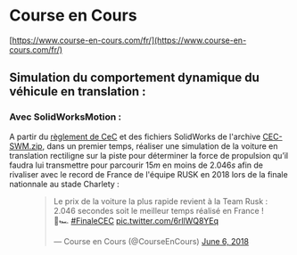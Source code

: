 # Course en Cours

[https://www.course-en-cours.com/fr/](https://www.course-en-cours.com/fr/)


## Simulation du comportement dynamique du véhicule en translation :

### Avec SolidWorksMotion :

A partir du [règlement de CeC](./course-en-cours-reglement-2021_2022.pdf) et des fichiers SolidWorks de l'archive [CEC-SWM.zip](./CEC-SWM.zip), dans un premier temps, réaliser une simulation de la voiture en translation rectiligne sur la piste pour déterminer la force de propulsion qu’il faudra lui transmettre pour parcourir $15 m$ en moins de $2.046 s$ afin de rivaliser avec le record de France de l'équipe RUSK en 2018 lors de la finale nationnale au stade Charlety :

<figure>
<blockquote class="twitter-tweet"><p lang="fr" dir="ltr">Le prix de la voiture la plus rapide revient à la Team Rusk : 2.046 secondes soit le meilleur temps réalisé en France ! 🏁🏎 <a href="https://twitter.com/hashtag/FinaleCEC?src=hash&amp;ref_src=twsrc%5Etfw">#FinaleCEC</a> <a href="https://t.co/6rllWQ8YEq">pic.twitter.com/6rllWQ8YEq</a></p>&mdash; Course en Cours (@CourseEnCours) <a href="https://twitter.com/CourseEnCours/status/1004403682681802754?ref_src=twsrc%5Etfw">June 6, 2018</a></blockquote> <script async src="https://platform.twitter.com/widgets.js" charset="utf-8"></script>
</figure>



<!--
On se propose maintenant d’étudier les matériaux et la géométrie des jantes et pneus qui constituent les roues motorisées du véhicule CeC. 

Dans un second temps, réaliser la simulation  d’une jante mise en rotation par rapport au châssis de la voiture sous l’effet d’un couple moteur constant et comparer les courbes des vitesses et accélérations angulaires obtenues selon que la jante soit en aluminium ou en plastique.  

  

Dans un troisième temps, simuler la rotation du pneu1 par rapport au châssis de la voiture sous l’effet d’un couple moteur constant et comparer les courbes des vitesses et accélérations angulaires obtenues avec celles de la simulation du pneu2 réalisée dans les mêmes conditions. 

  

Discuter : 

(Que se passe-t-il si l’on supprime le couple moteur avant la fin de l’étude ?) 

((Dans la réalité, il est peu vraisemblable qu’un couple constant soit appliqué. S’il s’agit d’un moteur fournissant ce couple, il doit démarrer, s’accoupler à la charge, et celui-ci va progresser régulièrement jusqu’à arriver à la valeur nominale. Modifier le couple appliqué à la roue pour que celui-ci croisse régulièrement jusqu’à sa valeur nominale au bout de 1s (pas); Justifier les résultats.)) 

  

Enfin, proposer une solution optimisée pour la roue… 
-->
